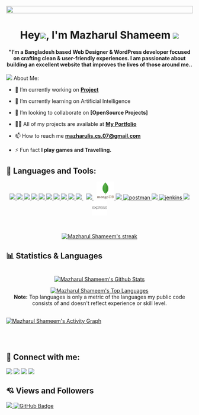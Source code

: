 <a href="#"><img width="100%" height="50%" src="https://media.giphy.com/media/RbDKaczqWovIugyJmW/giphy.gif"/></a>


<h1 align="center">Hey<img src="https://raw.githubusercontent.com/MartinHeinz/MartinHeinz/master/wave.gif" width="30px">, I'm Mazharul Shameem <img src="https://img.icons8.com/external-tulpahn-outline-color-tulpahn/40/000000/external-smile-emotion-tulpahn-outline-color-tulpahn.png"/></h1>


<h4 align="center">"I’m a Bangladesh based Web Designer & WordPress developer focused on crafting clean & user-friendly experiences. I am passionate about building an excellent website that improves the lives of those around me..</h4>


<img src="https://img.icons8.com/external-flat-juicy-fish/35/000000/external-male-coding-and-development-flat-flat-juicy-fish.png"/> About Me:

- 🔭 I’m currently working on **[Project ]()**
- 🌱 I’m currently learning on Artificial Intelligence 
- 👯 I’m looking to collaborate on **[OpenSource Projects]**

- 👨‍💻 All of my projects are available at **[My Portfolio](https://mazharulshameem.com/)**

- 📫 How to reach me **mazharulis.cs.07@gmail.com**

- ⚡ Fun fact **I play games and Travelling.**

## 🚀 Languages and Tools:

<p align="center"> 
    <a href="https://www.wordpress.com" target="_blank"><img src="https://img.icons8.com/color/48/000000/wordpress.png"/> </a>
    <a href="https://www.java.com" target="_blank"> <img src="https://img.icons8.com/color/48/000000/java-coffee-cup-logo.png"/> </a>
    <a href="https://reactjs.org/" target="_blank"> <img src="https://img.icons8.com/color/48/000000/react-native.png"/> </a>
    <a href="https://spring.io/projects/spring-boot" target="_blank"> <img src="https://img.icons8.com/color/48/000000/spring-logo.png"/> </a> 
    <a href="https://developer.mozilla.org/en-US/docs/Web/JavaScript" target="_blank"> <img src="https://img.icons8.com/color/48/000000/javascript.png"/> </a> 
    <a href="https://www.w3.org/html/" target="_blank"> <img src="https://img.icons8.com/color/48/000000/html-5.png"/> </a> 
    <a href="https://www.w3schools.com/css/" target="_blank"> <img src="https://img.icons8.com/color/48/000000/css3.png"/> </a> 
    <a href="https://getbootstrap.com" target="_blank"> <img src="https://img.icons8.com/color/48/000000/bootstrap.png"/> </a> 
    <a href="https://www.python.org" target="_blank"> <img src="https://img.icons8.com/color/48/000000/python.png"/> </a> 
    <a style="padding-right:8px;" href="https://nodejs.org" target="_blank"> <img src="https://img.icons8.com/color/48/000000/nodejs.png"/> </a> 
    <a style="padding-right:8px;" href="https://www.mysql.com/" target="_blank"> <img src="https://img.icons8.com/fluent/50/000000/mysql-logo.png"/> </a>
    <a href="https://www.mongodb.com/" target="_blank"> <img src="https://raw.githubusercontent.com/devicons/devicon/master/icons/mongodb/mongodb-original-wordmark.svg" alt="mongodb" width="48" height="48"/> </a> 
    <a href="https://firebase.google.com/" target="_blank"> <img src="https://img.icons8.com/color/48/000000/firebase.png"/> </a> 
    <a href="https://postman.com" target="_blank"> <img src="https://www.vectorlogo.zone/logos/getpostman/getpostman-icon.svg" alt="postman" width="45" height="45"/> </a>   
    <a href="https://git-scm.com/" target="_blank"> <img src="https://img.icons8.com/color/48/000000/git.png"/> </a> 
    <a href="https://www.jenkins.io" target="_blank"> <img src="https://www.vectorlogo.zone/logos/jenkins/jenkins-icon.svg" alt="jenkins" width="48" height="48"/> </a> 
    <a href="https://redux.js.org" target="_blank"> <img src="https://img.icons8.com/color/48/000000/redux.png"/> </a>
    <a href="https://expressjs.com" target="_blank"> <img src="https://raw.githubusercontent.com/devicons/devicon/master/icons/express/express-original-wordmark.svg" alt="express" width="40" height="40"/> </a>
</p>

<p align="center">
<!-- [![React Badge](https://img.shields.io/badge/-React-61DBFB?style=for-the-badge&labelColor=black&logo=react&logoColor=61DBFB)](#)  [![Javascript Badge](https://img.shields.io/badge/-Javascript-F0DB4F?style=for-the-badge&labelColor=black&logo=javascript&logoColor=F0DB4F)](#) [![Typescript Badge](https://img.shields.io/badge/-Typescript-007acc?style=for-the-badge&labelColor=black&logo=typescript&logoColor=007acc)](#) [![Nodejs Badge](https://img.shields.io/badge/-Nodejs-3C873A?style=for-the-badge&labelColor=black&logo=node.js&logoColor=3C873A)](#) [![GraphQL Badge](https://img.shields.io/badge/-GraphQl-e535ab?style=for-the-badge&labelColor=black&logo=node.js&logoColor=e535ab)](#) -->
<br/>

<p align="center">
    <a href="https://github.com/mazharulshameem/github-readme-streak-stats">
        <img title="🔥 Get streak stats for your profile at git.io/streak-stats" alt="Mazharul Shameem's streak" src="https://github-readme-streak-stats.herokuapp.com/?user=mazharulshameem&theme=black-ice&hide_border=true&stroke=0000&background=060A0CD0"/>
    </a>
</p>

## 📊 Statistics & Languages
<p align="center">
  <br/>
    <a href="https://github.com/mazharulshameem/github-readme-stats"><img alt=" Mazharul Shameem's Github Stats" src="https://github-readme-stats.vercel.app/api?username=mazharulshameem&show_icons=true&count_private=true&theme=react&hide_border=true&bg_color=0D1117" /></a>
  <p align="center">
  <a href="https://github.com/mazharulshameem/github-readme-stats"><img alt=" Mazharul Shameem's Top Languages" src="https://github-readme-stats.vercel.app/api/top-langs/?username=mazharulshameem&langs_count=8&count_private=true&layout=compact&theme=react&hide_border=true&bg_color=0D1117" /></a>
  <br/>
  <b>Note:</b> Top languages is only a metric of the languages my public code consists of and doesn't reflect experience or skill level.


<br/>
<br/>

<a href="https://github.com/mazharulshameem/github-readme-activity-graph"><img alt="Mazharul Shameem's Activity Graph" src="https://activity-graph.herokuapp.com/graph?username=mazharulshameem&bg_color=0D1117&color=5BCDEC&line=5BCDEC&point=FFFFFF&hide_border=true" /></a>

<br/>
<br/>

## 🎯 Connect with me:

<a href = "https://www.google.com/search?rlz=1C1BNSD_enBD954BD954&sxsrf=ALiCzsa8dJ4EoTqbFFdFMytPttnF-DBCYA%3A1660052322615&q=Mazharul%20Shameem&stick=H4sIAAAAAAAAAONgU1I1qDC2TEtNskw2NrQ0MDZIMjO3MqhIS7QwMDBMtjAxMkk1NjVJW8Qq4JtYlZFYVJqjEJyRmJuamgsA1_S_RDwAAAA&ved=2ahUKEwiowv3n8Ln5AhUg1TgGHRPbDRIQrMcEegQIAxAG" target="_blank"><img src="https://img.icons8.com/color/48/000000/google-logo.png"/></a>
<a href = "https://facebook.com/mazharulshameem" target="_blank"><img src="https://img.icons8.com/color/48/000000/facebook-new.png"/></a>
<a href = "https://behance.com/mazharulshameem" target="_blank"><img src="https://img.icons8.com//48/000000/behance.png"/></a>
<a href = "https://linkedin.com/in/mazharulshameem" target="_blank"><img src="https://img.icons8.com/fluent/48/000000/linkedin.png"/></a>

</p>

## 💘 Views and Followers
<a href="https://github.com/mazharulshameem/github-profile-views-counter">
    <img src="https://komarev.com/ghpvc/?username=mazharulshameem">
</a>
<a href="https://github.com/mazharulshameem?tab=followers"><img src="https://img.shields.io/github/followers/mazharulshameem?label=Followers&style=social" alt="GitHub Badge"></a>
